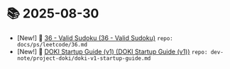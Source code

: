 # 📚 2025-08-30
- [New!] 📗 [36 - Valid Sudoku (36 - Valid Sudoku)](https://til.qriosity.dev/featured/ps/leetcode/36) `repo: docs/ps/leetcode/36.md`
- [New!] 📗 [DOKI Startup Guide (v1) (DOKI Startup Guide (v1))](https://til.qriosity.dev/dev-note/project-doki/doki-v1-startup-guide) `repo: dev-note/project-doki/doki-v1-startup-guide.md`
